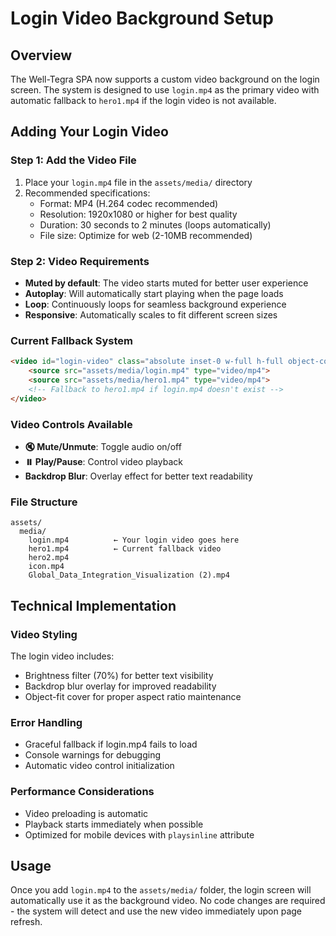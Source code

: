 # Login Video Background Setup

## Overview

The Well-Tegra SPA now supports a custom video background on the login screen. The system is designed to use `login.mp4` as the primary video with automatic fallback to `hero1.mp4` if the login video is not available.

## Adding Your Login Video

### Step 1: Add the Video File

1. Place your `login.mp4` file in the `assets/media/` directory
2. Recommended specifications:
   - Format: MP4 (H.264 codec recommended)
   - Resolution: 1920x1080 or higher for best quality
   - Duration: 30 seconds to 2 minutes (loops automatically)
   - File size: Optimize for web (2-10MB recommended)

### Step 2: Video Requirements

- **Muted by default**: The video starts muted for better user experience
- **Autoplay**: Will automatically start playing when the page loads
- **Loop**: Continuously loops for seamless background experience
- **Responsive**: Automatically scales to fit different screen sizes

### Current Fallback System

```html
<video id="login-video" class="absolute inset-0 w-full h-full object-cover" muted playsinline loop autoplay>
    <source src="assets/media/login.mp4" type="video/mp4">
    <source src="assets/media/hero1.mp4" type="video/mp4">
    <!-- Fallback to hero1.mp4 if login.mp4 doesn't exist -->
</video>
```

### Video Controls Available

- **🔇 Mute/Unmute**: Toggle audio on/off
- **⏸️ Play/Pause**: Control video playback
- **Backdrop Blur**: Overlay effect for better text readability

### File Structure

```text
assets/
  media/
    login.mp4          ← Your login video goes here
    hero1.mp4          ← Current fallback video
    hero2.mp4
    icon.mp4
    Global_Data_Integration_Visualization (2).mp4
```

## Technical Implementation

### Video Styling

The login video includes:

- Brightness filter (70%) for better text visibility
- Backdrop blur overlay for improved readability
- Object-fit cover for proper aspect ratio maintenance

### Error Handling

- Graceful fallback if login.mp4 fails to load
- Console warnings for debugging
- Automatic video control initialization

### Performance Considerations

- Video preloading is automatic
- Playback starts immediately when possible
- Optimized for mobile devices with `playsinline` attribute

## Usage

Once you add `login.mp4` to the `assets/media/` folder, the login screen will automatically use it as the background video. No code changes are required - the system will detect and use the new video immediately upon page refresh.
